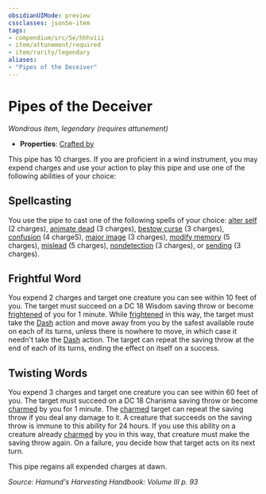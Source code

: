 ```yaml
---
obsidianUIMode: preview
cssclasses: json5e-item
tags:
- compendium/src/5e/hhhviii
- item/attunement/required
- item/rarity/legendary
aliases: 
- "Pipes of the Deceiver"
---
```

# Pipes of the Deceiver
*Wondrous item, legendary (requires attunement)*  

- **Properties**: [Crafted by](/compendium/rules/item-properties.md#Crafted%20by)

This pipe has 10 charges. If you are proficient in a wind instrument, you may expend charges and use your action to play this pipe and use one of the following abilities of your choice:

## Spellcasting

You use the pipe to cast one of the following spells of your choice: [alter self](compendium/spells/alter-self.md) (2 charges), [animate dead](compendium/spells/animate-dead.md) (3 charges), [bestow curse](compendium/spells/bestow-curse.md) (3 charges), [confusion](compendium/spells/confusion.md) (4 chargeS), [major image](compendium/spells/major-image.md) (3 charges), [modify memory](compendium/spells/modify-memory.md) (5 charges), [mislead](compendium/spells/mislead.md) (5 charges), [nondetection](compendium/spells/nondetection.md) (3 charges), or [sending](compendium/spells/sending.md) (3 charges).

## Frightful Word

You expend 2 charges and target one creature you can see within 10 feet of you. The target must succeed on a DC 18 Wisdom saving throw or become [frightened](/compendium/rules/conditions.md#Frightened) of you for 1 minute. While [frightened](/compendium/rules/conditions.md#Frightened) in this way, the target must take the [Dash](/compendium/rules/actions.md#Dash) action and move away from you by the safest available route on each of its turns, unless there is nowhere to move, in which case it needn't take the [Dash](/compendium/rules/actions.md#Dash) action. The target can repeat the saving throw at the end of each of its turns, ending the effect on itself on a success.

## Twisting Words

You expend 3 charges and target one creature you can see within 60 feet of you. The target must succeed on a DC 18 Charisma saving throw or become [charmed](/compendium/rules/conditions.md#Charmed) by you for 1 minute. The [charmed](/compendium/rules/conditions.md#Charmed) target can repeat the saving throw if you deal any damage to it. A creature that succeeds on the saving throw is immune to this ability for 24 hours. If you use this ability on a creature already [charmed](/compendium/rules/conditions.md#Charmed) by you in this way, that creature must make the saving throw again. On a failure, you decide how that target acts on its next turn.

This pipe regains all expended charges at dawn.

*Source: Hamund's Harvesting Handbook: Volume III p. 93*
